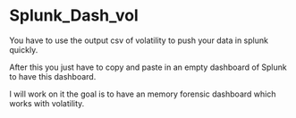 # Splunk_Dash_vol

You have to use the output csv of volatility to push
your data in splunk quickly.

After this you just have to copy and paste in an empty
dashboard of Splunk to have this dashboard.

I will work on it the goal is to have an memory forensic dashboard
which works with volatility.
